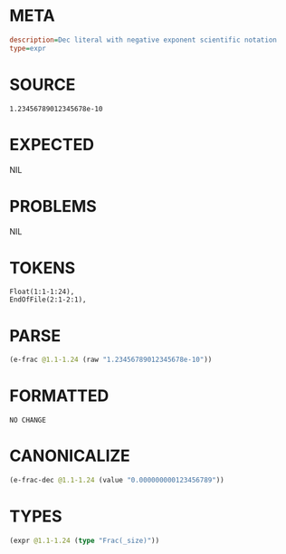 # META
~~~ini
description=Dec literal with negative exponent scientific notation
type=expr
~~~
# SOURCE
~~~roc
1.23456789012345678e-10
~~~
# EXPECTED
NIL
# PROBLEMS
NIL
# TOKENS
~~~zig
Float(1:1-1:24),
EndOfFile(2:1-2:1),
~~~
# PARSE
~~~clojure
(e-frac @1.1-1.24 (raw "1.23456789012345678e-10"))
~~~
# FORMATTED
~~~roc
NO CHANGE
~~~
# CANONICALIZE
~~~clojure
(e-frac-dec @1.1-1.24 (value "0.000000000123456789"))
~~~
# TYPES
~~~clojure
(expr @1.1-1.24 (type "Frac(_size)"))
~~~
